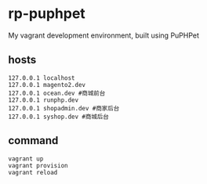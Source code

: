 # rp-puphpet
My vagrant development environment, built using PuPHPet

## hosts
```
127.0.0.1 localhost
127.0.0.1 magento2.dev
127.0.0.1 ocean.dev #商城前台
127.0.0.1 runphp.dev
127.0.0.1 shopadmin.dev #商家后台
127.0.0.1 syshop.dev #商城后台
```

## command
```
vagrant up
vagrant provision
vagrant reload
```
